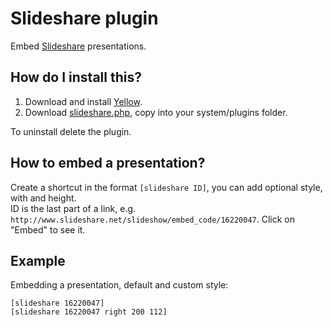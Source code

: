 Slideshare plugin
=================

Embed [Slideshare](http://www.slideshare.net/) presentations.

How do I install this?
----------------------
1. Download and install [Yellow](https://github.com/markseu/yellowcms/).  
2. Download [slideshare.php](slideshare.php?raw=true), copy into your system/plugins folder.  

To uninstall delete the plugin.

How to embed a presentation?
----------------------------
Create a shortcut in the format `[slideshare ID]`, you can add optional style, with and height.    
ID is the last part of a link, e.g. `http://www.slideshare.net/slideshow/embed_code/16220047`. Click on "Embed" to see it.

Example
-------
Embedding a presentation, default and custom style:

    [slideshare 16220047]
    [slideshare 16220047 right 200 112]